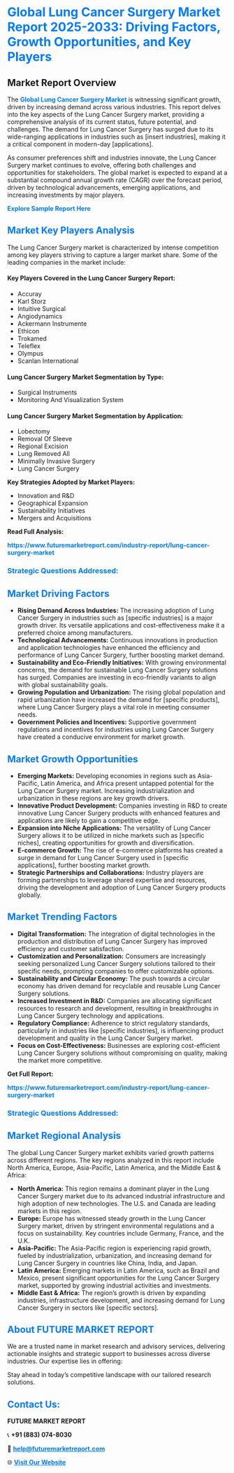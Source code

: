 <h1 style="color: #007BFF;">Global Lung Cancer Surgery Market Report 2025-2033: Driving Factors, Growth Opportunities, and Key Players</h1>

<section id="overview">
<h2>Market Report Overview</h2>
<p>The <a href="https://www.futuremarketreport.com/industry-report/lung-cancer-surgery-market" style="color: #007BFF; text-decoration: none;"><strong>Global Lung Cancer Surgery Market</strong></a> is witnessing significant growth, driven by increasing demand across various industries. This report delves into the key aspects of the Lung Cancer Surgery market, providing a comprehensive analysis of its current status, future potential, and challenges. The demand for Lung Cancer Surgery has surged due to its wide-ranging applications in industries such as [insert industries], making it a critical component in modern-day [applications].</p>
<p>As consumer preferences shift and industries innovate, the Lung Cancer Surgery market continues to evolve, offering both challenges and opportunities for stakeholders. The global market is expected to expand at a substantial compound annual growth rate (CAGR) over the forecast period, driven by technological advancements, emerging applications, and increasing investments by major players.</p>
</section>

<section id="overview">
<p><a href="https://www.futuremarketreport.com/request-sample/reportId=122445" style="color: #007BFF; text-decoration: none;"><strong>Explore Sample Report Here</strong></a></p>
</section>

<section id="key-players">
<h2 style="color: #007BFF;">Market Key Players Analysis</h2>
<p>The Lung Cancer Surgery market is characterized by intense competition among key players striving to capture a larger market share. Some of the leading companies in the market include:</p>
<h4>Key Players Covered in the Lung Cancer Surgery Report:</h4>
<ul><li>Accuray</li><li>Karl Storz</li><li>Intuitive Surgical</li><li>Angiodynamics</li><li>Ackermann Instrumente</li><li>Ethicon</li><li>Trokamed</li><li>Teleflex</li><li>Olympus</li><li>Scanlan International</li></ul>
<h4>Lung Cancer Surgery Market Segmentation by Type:</h4>
<ul><li>Surgical Instruments</li><li>Monitoring And Visualization System</li></ul>

<h4>Lung Cancer Surgery Market Segmentation by Application:</h4>
<ul><li>Lobectomy</li><li>Removal Of Sleeve</li><li>Regional Excision</li><li>Lung Removed All</li><li>Minimally Invasive Surgery</li><li>Lung Cancer Surgery</li></ul>
<p><strong>Key Strategies Adopted by Market Players:</strong></p>
<ul>
<li>Innovation and R&D</li>
<li>Geographical Expansion</li>
<li>Sustainability Initiatives</li>
<li>Mergers and Acquisitions</li>
</ul>
</section>

<section>
<p><strong>Read Full Analysis: </strong></p><a href="https://www.futuremarketreport.com/industry-report/lung-cancer-surgery-market" style="color: #007BFF; text-decoration: none;"><strong>https://www.futuremarketreport.com/industry-report/lung-cancer-surgery-market</strong></a>
<h3 style="color: #007BFF;">Strategic Questions Addressed:</h3>
</section>

<section id="driving-factors">
<h2 style="color: #007BFF;">Market Driving Factors</h2>
<ul>
<li><strong>Rising Demand Across Industries:</strong> The increasing adoption of Lung Cancer Surgery in industries such as [specific industries] is a major growth driver. Its versatile applications and cost-effectiveness make it a preferred choice among manufacturers.</li>
<li><strong>Technological Advancements:</strong> Continuous innovations in production and application technologies have enhanced the efficiency and performance of Lung Cancer Surgery, further boosting market demand.</li>
<li><strong>Sustainability and Eco-Friendly Initiatives:</strong> With growing environmental concerns, the demand for sustainable Lung Cancer Surgery solutions has surged. Companies are investing in eco-friendly variants to align with global sustainability goals.</li>
<li><strong>Growing Population and Urbanization:</strong> The rising global population and rapid urbanization have increased the demand for [specific products], where Lung Cancer Surgery plays a vital role in meeting consumer needs.</li>
<li><strong>Government Policies and Incentives:</strong> Supportive government regulations and incentives for industries using Lung Cancer Surgery have created a conducive environment for market growth.</li>
</ul>
</section>

<section id="growth-opportunities">
<h2 style="color: #007BFF;">Market Growth Opportunities</h2>
<ul>
<li><strong>Emerging Markets:</strong> Developing economies in regions such as Asia-Pacific, Latin America, and Africa present untapped potential for the Lung Cancer Surgery market. Increasing industrialization and urbanization in these regions are key growth drivers.</li>
<li><strong>Innovative Product Development:</strong> Companies investing in R&D to create innovative Lung Cancer Surgery products with enhanced features and applications are likely to gain a competitive edge.</li>
<li><strong>Expansion into Niche Applications:</strong> The versatility of Lung Cancer Surgery allows it to be utilized in niche markets such as [specific niches], creating opportunities for growth and diversification.</li>
<li><strong>E-commerce Growth:</strong> The rise of e-commerce platforms has created a surge in demand for Lung Cancer Surgery used in [specific applications], further boosting market growth.</li>
<li><strong>Strategic Partnerships and Collaborations:</strong> Industry players are forming partnerships to leverage shared expertise and resources, driving the development and adoption of Lung Cancer Surgery products globally.</li>
</ul>
</section>

<section id="trending-factors">
<h2 style="color: #007BFF;">Market Trending Factors</h2>
<ul>
<li><strong>Digital Transformation:</strong> The integration of digital technologies in the production and distribution of Lung Cancer Surgery has improved efficiency and customer satisfaction.</li>
<li><strong>Customization and Personalization:</strong> Consumers are increasingly seeking personalized Lung Cancer Surgery solutions tailored to their specific needs, prompting companies to offer customizable options.</li>
<li><strong>Sustainability and Circular Economy:</strong> The push towards a circular economy has driven demand for recyclable and reusable Lung Cancer Surgery solutions.</li>
<li><strong>Increased Investment in R&D:</strong> Companies are allocating significant resources to research and development, resulting in breakthroughs in Lung Cancer Surgery technology and applications.</li>
<li><strong>Regulatory Compliance:</strong> Adherence to strict regulatory standards, particularly in industries like [specific industries], is influencing product development and quality in the Lung Cancer Surgery market.</li>
<li><strong>Focus on Cost-Effectiveness:</strong> Businesses are exploring cost-efficient Lung Cancer Surgery solutions without compromising on quality, making the market more competitive.</li>
</ul>
</section>

<section>
<p><strong>Get Full Report: </strong></p><a href="https://www.futuremarketreport.com/industry-report/lung-cancer-surgery-market" style="color: #007BFF; text-decoration: none;"><strong>https://www.futuremarketreport.com/industry-report/lung-cancer-surgery-market</strong></a>
<h3 style="color: #007BFF;">Strategic Questions Addressed:</h3>
</section>


<section id="regional-analysis">
<h2 style="color: #007BFF;">Market Regional Analysis</h2>
<p>The global Lung Cancer Surgery market exhibits varied growth patterns across different regions. The key regions analyzed in this report include North America, Europe, Asia-Pacific, Latin America, and the Middle East & Africa:</p>
<ul>
<li><strong>North America:</strong> This region remains a dominant player in the Lung Cancer Surgery market due to its advanced industrial infrastructure and high adoption of new technologies. The U.S. and Canada are leading markets in this region.</li>
<li><strong>Europe:</strong> Europe has witnessed steady growth in the Lung Cancer Surgery market, driven by stringent environmental regulations and a focus on sustainability. Key countries include Germany, France, and the U.K.</li>
<li><strong>Asia-Pacific:</strong> The Asia-Pacific region is experiencing rapid growth, fueled by industrialization, urbanization, and increasing demand for Lung Cancer Surgery in countries like China, India, and Japan.</li>
<li><strong>Latin America:</strong> Emerging markets in Latin America, such as Brazil and Mexico, present significant opportunities for the Lung Cancer Surgery market, supported by growing industrial activities and investments.</li>
<li><strong>Middle East & Africa:</strong> The region’s growth is driven by expanding industries, infrastructure development, and increasing demand for Lung Cancer Surgery in sectors like [specific sectors].</li>
</ul>
</section>

<footer>
<h2 style="color: #007BFF;">About FUTURE MARKET REPORT</h2>
<p>We are a trusted name in market research and advisory services, delivering actionable insights and strategic support to businesses across diverse industries. Our expertise lies in offering:</p>

<p>Stay ahead in today’s competitive landscape with our tailored research solutions.</p>

<h2 style="color: #007BFF;">Contact Us:</h2>
<p><strong>FUTURE MARKET REPORT</strong></p>
<p>📞 <strong>+91 (883) 074-8030</strong></p>
<p>📧 <strong><a href="mailto:help@futuremarketreport.com" style="color: #007BFF;">help@futuremarketreport.com</a></strong></p>
<p>🌐 <strong><a href="https://www.futuremarketreport.com/" style="color: #007BFF;">Visit Our Website</a></strong></p>
</footer>